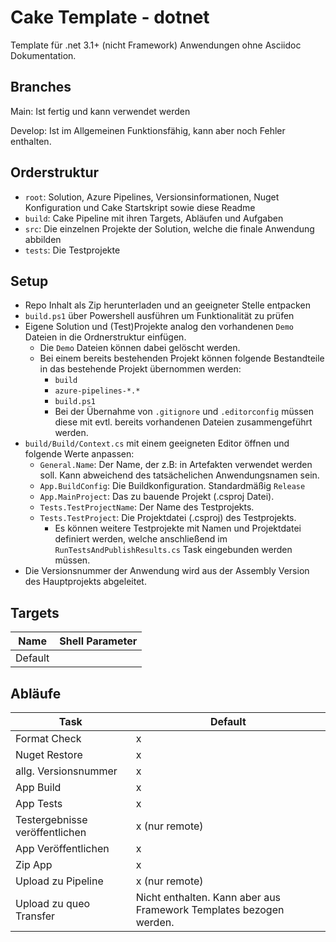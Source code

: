 # Cake Template - dotnet

Template für .net 3.1+ (nicht Framework) Anwendungen ohne Asciidoc Dokumentation.

## Branches

Main: Ist fertig und kann verwendet werden

Develop: Ist im Allgemeinen Funktionsfähig, kann aber noch Fehler enthalten.

## Orderstruktur

- `root`: Solution, Azure Pipelines, Versionsinformationen, Nuget Konfiguration und Cake Startskript sowie diese Readme
- `build`: Cake Pipeline mit ihren Targets, Abläufen und Aufgaben
- `src`: Die einzelnen Projekte der Solution, welche die finale Anwendung abbilden
- `tests`: Die Testprojekte

## Setup

- Repo Inhalt als Zip herunterladen und an geeigneter Stelle entpacken
- `build.ps1` über Powershell ausführen um Funktionalität zu prüfen
- Eigene Solution und (Test)Projekte analog den vorhandenen `Demo` Dateien in die Ordnerstruktur einfügen.
  - Die `Demo` Dateien können dabei gelöscht werden.
  - Bei einem bereits bestehenden Projekt können folgende Bestandteile in das bestehende Projekt übernommen werden:
    - `build`
    - `azure-pipelines-*.*`
    - `build.ps1`
    - Bei der Übernahme von `.gitignore` und `.editorconfig` müssen diese mit evtl. bereits vorhandenen Dateien zusammengeführt werden.
- `build/Build/Context.cs` mit einem geeigneten Editor öffnen und folgende Werte anpassen:
  - `General.Name`: Der Name, der z.B: in Artefakten verwendet werden soll. Kann abweichend des tatsächelichen Anwendungsnamen sein.
  - `App.BuildConfig`: Die Buildkonfiguration. Standardmäßig `Release`
  - `App.MainProject`: Das zu bauende Projekt (.csproj Datei).
  - `Tests.TestProjectName`: Der Name des Testprojekts.
  - `Tests.TestProject`: Die Projektdatei (.csproj) des Testprojekts.
    - Es können weitere Testprojekte mit Namen und Projektdatei definiert werden, welche anschließend im `RunTestsAndPublishResults.cs` Task eingebunden werden müssen.
- Die Versionsnummer der Anwendung wird aus der Assembly Version des Hauptprojekts abgeleitet.

## Targets

|Name|Shell Parameter|
|----|---------------|
|Default||

## Abläufe

|Task|Default|
|-|-|
|Format Check|x|
|Nuget Restore|x|
|allg. Versionsnummer|x|
|App Build|x|
|App Tests|x|
|Testergebnisse veröffentlichen|x (nur remote)|
|App Veröffentlichen|x|
|Zip App|x|
|Upload zu Pipeline|x (nur remote)|
|Upload zu queo Transfer|Nicht enthalten. Kann aber aus Framework Templates bezogen werden.|
